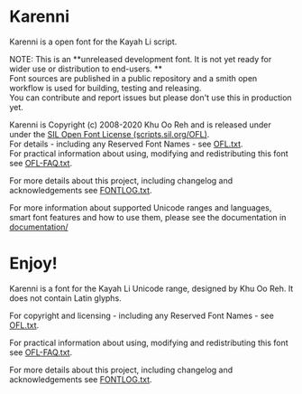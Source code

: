 # Karenni

Karenni is a open font for the Kayah Li script.  

NOTE: This is an **unreleased development font. It is not yet ready for wider use or distribution to end-users. **   
Font sources are published in a public repository and a smith open workflow is used for building, testing and releasing.  
You can contribute and report issues but please don't use this in production yet.


Karenni is Copyright (c) 2008-2020 Khu Oo Reh and is released under under the [SIL Open Font License (scripts.sil.org/OFL)](http://scripts.sil.org/OFL).  
For details - including any Reserved Font Names - see [OFL.txt](OFL.txt).  
For practical information about using, modifying and redistributing this font see [OFL-FAQ.txt](OFL-FAQ.txt).

For more details about this project, including changelog and acknowledgements see [FONTLOG.txt](FONTLOG.txt).

For more information about supported Unicode ranges and languages, smart font features and how to use them, please see the documentation in [documentation/](documentation/)

Enjoy!
=======
Karenni is a font for the Kayah Li Unicode range, designed by Khu Oo Reh. It does not contain Latin glyphs.

For copyright and licensing - including any Reserved Font Names - see [OFL.txt](OFL.txt).

For practical information about using, modifying and redistributing this font see [OFL-FAQ.txt](OFL-FAQ.txt).

For more details about this project, including changelog and acknowledgements see [FONTLOG.txt](FONTLOG.txt).
